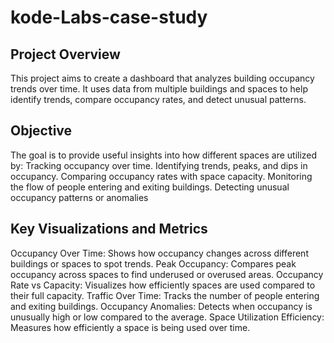 # kode-Labs-case-study

## Project Overview
This project aims to create a dashboard that analyzes building occupancy trends over time. It uses data from multiple buildings and spaces to help identify trends, compare occupancy rates, and detect unusual patterns.

## Objective
The goal is to provide useful insights into how different spaces are utilized by:
Tracking occupancy over time.
Identifying trends, peaks, and dips in occupancy.
Comparing occupancy rates with space capacity.
Monitoring the flow of people entering and exiting buildings.
Detecting unusual occupancy patterns or anomalies 

## Key Visualizations and Metrics
Occupancy Over Time: Shows how occupancy changes across different buildings or spaces to spot trends.
Peak Occupancy: Compares peak occupancy across spaces to find underused or overused areas.
Occupancy Rate vs Capacity: Visualizes how efficiently spaces are used compared to their full capacity.
Traffic Over Time: Tracks the number of people entering and exiting buildings.
Occupancy Anomalies: Detects when occupancy is unusually high or low compared to the average.
Space Utilization Efficiency: Measures how efficiently a space is being used over time.
